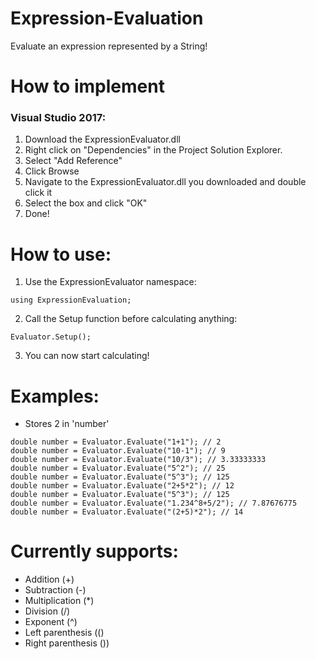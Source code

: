 # Expression-Evaluation
Evaluate an expression represented by a String!

# How to implement
### Visual Studio 2017:
1) Download the ExpressionEvaluator.dll
2) Right click on "Dependencies" in the Project Solution Explorer.
3) Select "Add Reference"
4) Click Browse
5) Navigate to the ExpressionEvaluator.dll you downloaded and double click it
6) Select the box and click "OK"
7) Done!

# How to use:
1) Use the ExpressionEvaluator namespace:
```CSharp
using ExpressionEvaluation;
```
2) Call the Setup function before calculating anything:
```CSharp
Evaluator.Setup();
```
3) You can now start calculating!

# Examples:
- Stores 2 in 'number'
```CSharp
double number = Evaluator.Evaluate("1+1"); // 2
double number = Evaluator.Evaluate("10-1"); // 9
double number = Evaluator.Evaluate("10/3"); // 3.33333333
double number = Evaluator.Evaluate("5^2"); // 25
double number = Evaluator.Evaluate("5^3"); // 125
double number = Evaluator.Evaluate("2+5*2"); // 12
double number = Evaluator.Evaluate("5^3"); // 125
double number = Evaluator.Evaluate("1.234^8+5/2"); // 7.87676775
double number = Evaluator.Evaluate("(2+5)*2"); // 14
```

# Currently supports:
- Addition (+)
- Subtraction (-)
- Multiplication (\*)
- Division (/)
- Exponent (^)
- Left parenthesis (()
- Right parenthesis ())
